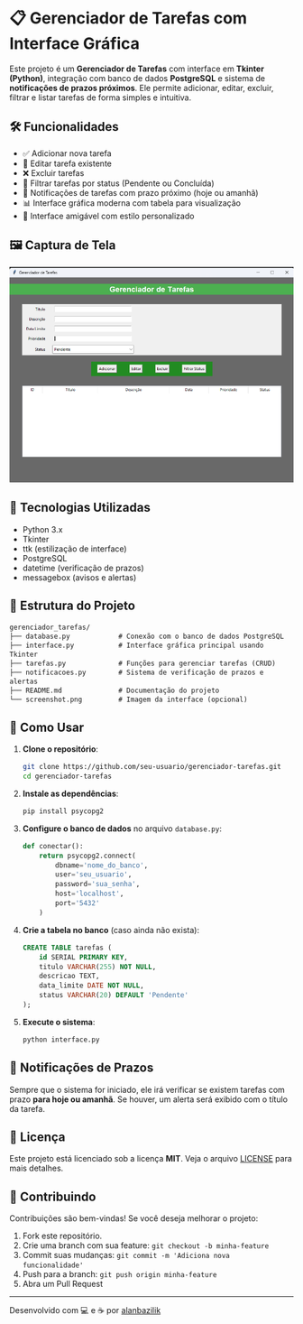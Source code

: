 
# 📋 Gerenciador de Tarefas com Interface Gráfica

Este projeto é um **Gerenciador de Tarefas** com interface em **Tkinter (Python)**, integração com banco de dados **PostgreSQL** e sistema de **notificações de prazos próximos**. Ele permite adicionar, editar, excluir, filtrar e listar tarefas de forma simples e intuitiva.

## 🛠 Funcionalidades

- ✅ Adicionar nova tarefa
- 📝 Editar tarefa existente
- ❌ Excluir tarefas
- 🔎 Filtrar tarefas por status (Pendente ou Concluída)
- 📅 Notificações de tarefas com prazo próximo (hoje ou amanhã)
- 📊 Interface gráfica moderna com tabela para visualização
- 🎨 Interface amigável com estilo personalizado

## 🖼 Captura de Tela

![Exemplo da interface](screenshot.png)

## 🐍 Tecnologias Utilizadas

- Python 3.x
- Tkinter
- ttk (estilização de interface)
- PostgreSQL
- datetime (verificação de prazos)
- messagebox (avisos e alertas)

## 🧩 Estrutura do Projeto

```
gerenciador_tarefas/
├── database.py            # Conexão com o banco de dados PostgreSQL
├── interface.py           # Interface gráfica principal usando Tkinter
├── tarefas.py             # Funções para gerenciar tarefas (CRUD)
├── notificacoes.py        # Sistema de verificação de prazos e alertas
├── README.md              # Documentação do projeto
└── screenshot.png         # Imagem da interface (opcional)
```

## 🧠 Como Usar

1. **Clone o repositório**:
   ```bash
   git clone https://github.com/seu-usuario/gerenciador-tarefas.git
   cd gerenciador-tarefas
   ```

2. **Instale as dependências**:
   ```bash
   pip install psycopg2
   ```

3. **Configure o banco de dados** no arquivo `database.py`:
   ```python
   def conectar():
       return psycopg2.connect(
           dbname='nome_do_banco',
           user='seu_usuario',
           password='sua_senha',
           host='localhost',
           port='5432'
       )
   ```

4. **Crie a tabela no banco** (caso ainda não exista):
   ```sql
   CREATE TABLE tarefas (
       id SERIAL PRIMARY KEY,
       titulo VARCHAR(255) NOT NULL,
       descricao TEXT,
       data_limite DATE NOT NULL,
       status VARCHAR(20) DEFAULT 'Pendente'
   );
   ```

5. **Execute o sistema**:
   ```bash
   python interface.py
   ```

## 📅 Notificações de Prazos

Sempre que o sistema for iniciado, ele irá verificar se existem tarefas com prazo **para hoje ou amanhã**. Se houver, um alerta será exibido com o título da tarefa.

## 📄 Licença

Este projeto está licenciado sob a licença **MIT**. Veja o arquivo [LICENSE](LICENSE) para mais detalhes.

## 🤝 Contribuindo

Contribuições são bem-vindas! Se você deseja melhorar o projeto:

1. Fork este repositório.
2. Crie uma branch com sua feature: `git checkout -b minha-feature`
3. Commit suas mudanças: `git commit -m 'Adiciona nova funcionalidade'`
4. Push para a branch: `git push origin minha-feature`
5. Abra um Pull Request

---

Desenvolvido com 💻 e ☕ por [alanbazilik](https://github.com/alanbazilik/Sistema-Gerencimento-de-tarefas)
